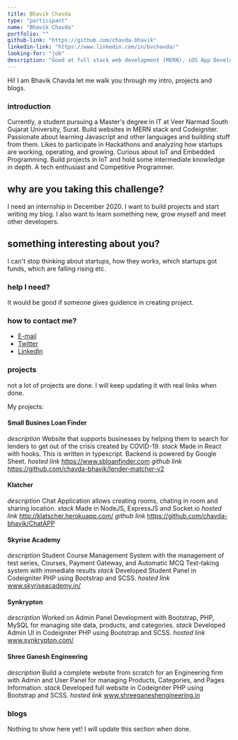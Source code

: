 ```yaml
---
title: Bhavik Chavda
type: "participant"
name: "Bhavik Chavda"
portfolio: ""
github-link: "https://github.com/chavda-bhavik"
linkedin-link: "https://www.linkedin.com/in/bvchavda/"
looking-for: "job"
description: "Good at full stack web development (MERN), iOS App Development and working on Golang"
---
```


Hi! I am Bhavik Chavda let me walk you through my intro, projects and blogs.

### introduction

Currently, a student pursuing a Master's degree in IT at Veer Narmad South Gujarat University, Surat.
Build websites in MERN stack and Codeigniter.
Passionate about learning Javascript and other languages and building stuff from them. 
Likes to participate in Hackathons and analyzing how startups are working, operating, and growing.
Curious about IoT and Embedded Programming. Build projects in IoT and hold some intermediate knowledge in depth.
A tech enthusiast and Competitive Programmer.

## why are you taking this challenge?

I need an internship in December 2020.
I want to build projects and start writing my blog.
I also want to learn something new, grow myself and meet other developers.

## something interesting about you?

I can't stop thinking about startups, how they works, which startups got funds, which are falling rising etc.

### help I need?

It would be good if someone gives guidence in creating project.

### how to contact me?

- [E-mail](mailto:bhavikvchavda@gmail.com)
- [Twitter](https://twitter.com/bv_chavda)
- [LinkedIn](https://www.linkedin.com/in/bvchavda/)

### projects

not a lot of projects are done. I will keep updating it with real links when done.

My projects:

#### Small Busines Loan Finder
_description_ Website that supports businesses by helping them to search for lenders to get out of the crisis created by COVID-19.
_stack_ Made in React with hooks. This is written in typescript. Backend is powered by Google Sheet.
_hosted link_ https://www.sbloanfinder.com
_github link_ https://github.com/chavda-bhavik/lender-matcher-v2

#### Klatcher
_description_ Chat Application allows creating rooms, chating in room and sharing location.
_stack_ Made in NodeJS, ExpressJS and Socket.io
_hosted link_ http://klatscher.herokuapp.com/
_github link_ https://github.com/chavda-bhavik/ChatAPP

#### Skyrise Academy
_description_ Student Course Management System with the management of test series, Courses, Payment Gateway, and Automatic MCQ Test-taking system with immediate results
_stack_ Developed Student Panel in Codeigniter PHP using Bootstrap and SCSS.
_hosted link_ ​www.skyriseacademy.in/

#### Synkrypton
_description_ Worked on Admin Panel Development with Bootstrap, PHP, MySQL for managing site data, products, and categories.
_stack_ Developed Admin UI in Codeigniter PHP using Bootstrap and SCSS.
_hosted link_ ​www.synkrypton.com/

#### Shree Ganesh Engineering
_description_ Build a complete website from scratch for an Engineering firm with Admin and User Panel for managing Products, Categories, and Pages Information.
_stack_ Developed full website in Codeigniter PHP using Bootstrap and SCSS.
_hosted link_ www.shreeganeshengineering.in

### blogs
Nothing to show here yet! I will update this section when done.

